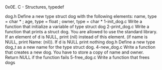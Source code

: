 0x0E. C - Structures, typedef

dog.h
Define a new type struct dog with the following elements: name, type = char * ; age, type = float ; owner, type = char *
1-init_dog.c
Write a function that initialize a variable of type struct dog
2-print_dog.c
Write a function that prints a struct dog. You are allowed to use the standard library. If an element of d is NULL, print (nil) instead of this element. (if name is NULL, print Name: (nil)). If d is NULL print nothing
dog.h
Define a new type dog_t as a new name for the type struct dog.
4-new_dog.c
Write a function that creates a new dog. You have to store a copy of name and owner. Return NULL if the function fails
5-free_dog.c
Write a function that frees dogs
